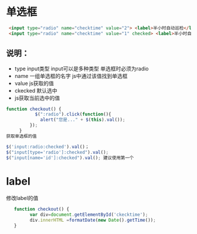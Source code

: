 # 单选框

```html
 <input type="radio" name="checktime" value="2"> <label>半小时自动巡检</label>
 <input type="radio" name="checktime" value="1" checked> <label>半小时自动巡检</label>
```

## 说明：

* type input类型  input可以是多种类型 单选框时必须为radio
* name 一组单选框的名字 js中通过该值找到单选框
* value  js获取的值
* ckecked 默认选中
* js获取当前选中的值

```javascript
function checkout() {
           $(":radio").click(function(){
             alert("您是..." + $(this).val());
         });
     }
获取单选框的值

$('input:radio:checked').val()；
$("input[type='radio']:checked").val();
$("input[name='id']:checked").val(); 建议使用第一个
```

# label

修改label的值

```javascript
   function checkout() {
         var div=document.getElementById('ckecktime');
         div.innerHTML =formatDate(new Date().getTime());
   }
```

